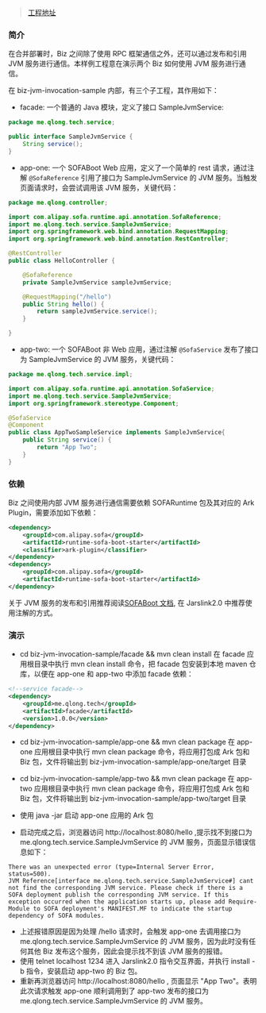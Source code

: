 > [工程地址](https://github.com/QilongZhang/jarslink-demo/tree/master/biz-jvm-invocation-sample)

### 简介
在合并部署时，Biz 之间除了使用 RPC 框架通信之外，还可以通过发布和引用 JVM 服务进行通信。本样例工程意在演示两个 Biz 如何使用 JVM 服务进行通信。

在 biz-jvm-invocation-sample 内部，有三个子工程，其作用如下：
+ facade: 一个普通的 Java 模块，定义了接口 SampleJvmService:
```java
package me.qlong.tech.service;

public interface SampleJvmService {
    String service();
}
```
+ app-one: 一个 SOFABoot Web 应用，定义了一个简单的 rest 请求，通过注解 `@SofaReference` 引用了接口为 SampleJvmService 的 JVM 服务。当触发页面请求时，会尝试调用该 JVM 服务，关键代码：
```java
package me.qlong.controller;

import com.alipay.sofa.runtime.api.annotation.SofaReference;
import me.qlong.tech.service.SampleJvmService;
import org.springframework.web.bind.annotation.RequestMapping;
import org.springframework.web.bind.annotation.RestController;

@RestController
public class HelloController {

    @SofaReference
    private SampleJvmService sampleJvmService;

    @RequestMapping("/hello")
    public String hello() {
        return sampleJvmService.service();
    }

}
```

+ app-two: 一个 SOFABoot 非 Web 应用，通过注解 `@SofaService` 发布了接口为 SampleJvmService 的 JVM 服务，关键代码：
```java
package me.qlong.tech.service.impl;

import com.alipay.sofa.runtime.api.annotation.SofaService;
import me.qlong.tech.service.SampleJvmService;
import org.springframework.stereotype.Component;

@SofaService
@Component
public class AppTwoSampleService implements SampleJvmService{
    public String service() {
        return "App Two";
    }
}
```

### 依赖
Biz 之间使用内部 JVM 服务进行通信需要依赖 SOFARuntime 包及其对应的 Ark Plugin，需要添加如下依赖：
```xml
<dependency>
    <groupId>com.alipay.sofa</groupId>
    <artifactId>runtime-sofa-boot-starter</artifactId>
    <classifier>ark-plugin</classifier>
</dependency>
<dependency>
    <groupId>com.alipay.sofa</groupId>
    <artifactId>runtime-sofa-boot-starter</artifactId>
</dependency>
```
关于 JVM 服务的发布和引用推荐阅读[SOFABoot 文档](https://github.com/alipay/sofa-boot/wiki/Module-Service), 在 Jarslink2.0 中推荐使用注解的方式。

### 演示
+ cd biz-jvm-invocation-sample/facade && mvn clean install 
在 facade 应用根目录中执行 mvn clean install 命令，把 facade 包安装到本地 maven 仓库，以便在 app-one 和 app-two 中添加 facade 依赖：
```xml
<!--service facade-->
<dependency>
    <groupId>me.qlong.tech</groupId>
    <artifactId>facade</artifactId>
    <version>1.0.0</version>
</dependency>
```

+ cd biz-jvm-invocation-sample/app-one && mvn clean package
在 app-one 应用根目录中执行 mvn clean package 命令，将应用打包成 Ark 包和 Biz 包，文件将输出到 biz-jvm-invocation-sample/app-one/target 目录

+ cd biz-jvm-invocation-sample/app-two && mvn clean package
在 app-two 应用根目录中执行 mvn clean package 命令，将应用打包成 Ark 包和 Biz 包，文件将输出到 biz-jvm-invocation-sample/app-two/target 目录

+ 使用 java -jar 启动 app-one 应用的 Ark 包
+ 启动完成之后，浏览器访问 http://localhost:8080/hello ,提示找不到接口为 me.qlong.tech.service.SampleJvmService 的 JVM 服务，页面显示错误信息如下：
```text
There was an unexpected error (type=Internal Server Error, status=500).
JVM Reference[interface me.qlong.tech.service.SampleJvmService#] cant not find the corresponding JVM service. Please check if there is a SOFA deployment publish the corresponding JVM service. If this exception occurred when the application starts up, please add Require-Module to SOFA deployment's MANIFEST.MF to indicate the startup dependency of SOFA modules.
```
+ 上述报错原因是因为处理 /hello 请求时，会触发 app-one 去调用接口为 me.qlong.tech.service.SampleJvmService 的 JVM 服务，因为此时没有任何其他 Biz 发布这个服务，因此会提示找不到该 JVM 服务的报错。
+ 使用 telnet localhost 1234 进入 Jarslink2.0 指令交互界面，并执行 install -b 指令，安装启动 app-two 的 Biz 包。
+ 重新再浏览器访问 http://localhost:8080/hello , 页面显示 "App Two"。表明此次请求触发 app-one 顺利调用到了 app-two 发布的接口为 me.qlong.tech.service.SampleJvmService 的 JVM 服务。

